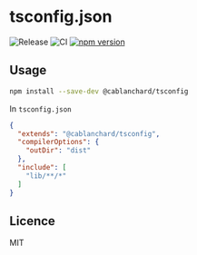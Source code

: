 # tsconfig.json

![Release](https://github.com/cblanc/tsconfig.json/workflows/Release/badge.svg)
![CI](https://github.com/cblanc/tsconfig.json/workflows/CI/badge.svg)
[![npm version](https://badge.fury.io/js/%40cablanchard%2Ftsconfig.svg)](https://badge.fury.io/js/%40cablanchard%2Ftsconfig)

## Usage

```bash
npm install --save-dev @cablanchard/tsconfig
```

In `tsconfig.json`

```json
{
  "extends": "@cablanchard/tsconfig",
  "compilerOptions": {
    "outDir": "dist"
  },
  "include": [
    "lib/**/*"
  ]
}
```

## Licence

MIT

